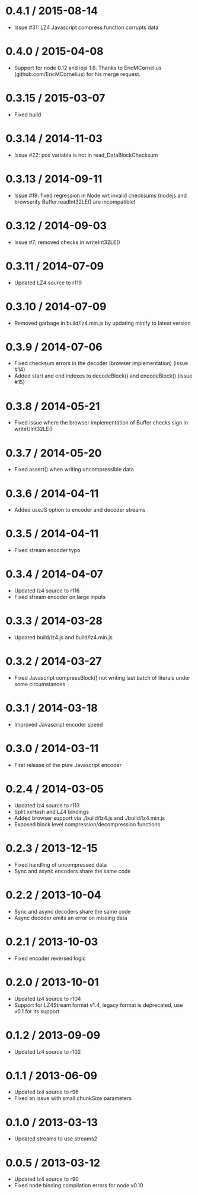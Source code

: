 0.4.1 / 2015-08-14
==================

* Issue #31: LZ4 Javascript compress function corrupts data

0.4.0 / 2015-04-08
==================

* Support for node 0.12 and iojs 1.6. Thanks to EricMCornelius (github.com/EricMCornelius) for his merge request.

0.3.15 / 2015-03-07
===================

* Fixed build

0.3.14 / 2014-11-03
===================

* Issue #22: pos variable is not in read_DataBlockChecksum

0.3.13 / 2014-09-11
===================

* Issue #19: fixed regression in Node wrt invalid checksums
  (nodejs and browserify Buffer.readInt32LE() are incompatible)

0.3.12 / 2014-09-03
===================

* Issue #7: removed checks in writeInt32LE()

0.3.11 / 2014-07-09
===================

* Updated LZ4 source to r119

0.3.10 / 2014-07-09
===================

* Removed garbage in build/lz4.min.js by updating minify to latest version

0.3.9 / 2014-07-06
==================

* Fixed checksum errors in the decoder (browser implementation) (issue #14)
* Added start and end indexes to decodeBlock() and encodeBlock() (issue #15)

0.3.8 / 2014-05-21
==================

* Fixed issue where the browser implementation of Buffer checks sign in writeUInt32LE()

0.3.7 / 2014-05-20
==================

* Fixed assert() when writing uncompressible data

0.3.6 / 2014-04-11
==================

* Added useJS option to encoder and decoder streams

0.3.5 / 2014-04-11
==================

* Fixed stream encoder typo

0.3.4 / 2014-04-07
==================

* Updated lz4 source to r116
* Fixed stream encoder on large inputs

0.3.3 / 2014-03-28
==================

* Updated build/lz4.js and build/lz4.min.js

0.3.2 / 2014-03-27
==================

* Fixed Javascript compressBlock() not writing last batch of literals under some circumstances

0.3.1 / 2014-03-18
==================

* Improved Javascript encoder speed

0.3.0 / 2014-03-11
==================

* First release of the pure Javascript encoder

0.2.4 / 2014-03-05
==================

* Updated lz4 source to r113
* Split xxHash and LZ4 bindings
* Added browser support via ./build/lz4.js and ./build/lz4.min.js
* Exposed block level compression/decompression functions

0.2.3 / 2013-12-15
==================

* Fixed handling of uncompressed data
* Sync and async encoders share the same code

0.2.2 / 2013-10-04
==================

* Sync and async decoders share the same code
* Async decoder emits an error on missing data

0.2.1 / 2013-10-03
==================

* Fixed encoder reversed logic

0.2.0 / 2013-10-01
==================

* Updated lz4 source to r104
* Support for LZ4Stream format v1.4, legacy format is deprecated, use v0.1 for its support

0.1.2 / 2013-09-09
==================

* Updated lz4 source to r102

0.1.1 / 2013-06-09
==================

* Updated lz4 source to r96
* Fixed an issue with small chunkSize parameters

0.1.0 / 2013-03-13
==================

* Updated streams to use streams2

0.0.5 / 2013-03-12
==================

* Updated lz4 source to r90
* Fixed node binding compilation errors for node v0.10
